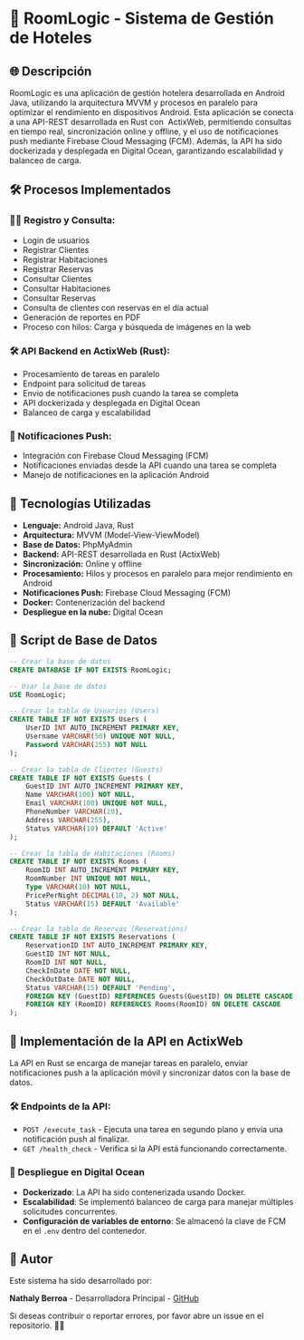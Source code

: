 # 🏨 RoomLogic - Sistema de Gestión de Hoteles

## 🌐 Descripción

RoomLogic es una aplicación de gestión hotelera desarrollada en Android Java, utilizando la arquitectura MVVM y procesos en paralelo para optimizar el rendimiento en dispositivos Android. Esta aplicación se conecta a una API-REST desarrollada en Rust con  ActixWeb, permitiendo consultas en tiempo real, sincronización online y offline, y el uso de notificaciones push mediante Firebase Cloud Messaging (FCM). Además, la API ha sido dockerizada y desplegada en Digital Ocean, garantizando escalabilidad y balanceo de carga.

## 🛠️ Procesos Implementados

### 👨‍🏫 Registro y Consulta:

- Login de usuarios
- Registrar Clientes
- Registrar Habitaciones
- Registrar Reservas
- Consultar Clientes
- Consultar Habitaciones
- Consultar Reservas
- Consulta de clientes con reservas en el día actual
- Generación de reportes en PDF
- Proceso con hilos: Carga y búsqueda de imágenes en la web

### 🛠️ API Backend en ActixWeb (Rust):

- Procesamiento de tareas en paralelo
- Endpoint para solicitud de tareas
- Envio de notificaciones push cuando la tarea se completa
- API dockerizada y desplegada en Digital Ocean
- Balanceo de carga y escalabilidad

### 📢 Notificaciones Push:

- Integración con Firebase Cloud Messaging (FCM)
- Notificaciones enviadas desde la API cuando una tarea se completa
- Manejo de notificaciones en la aplicación Android

## 💪 Tecnologías Utilizadas

- **Lenguaje:** Android Java, Rust
- **Arquitectura:** MVVM (Model-View-ViewModel)
- **Base de Datos:** PhpMyAdmin
- **Backend:** API-REST desarrollada en Rust (ActixWeb)
- **Sincronización:** Online y offline
- **Procesamiento:** Hilos y procesos en paralelo para mejor rendimiento en Android
- **Notificaciones Push:** Firebase Cloud Messaging (FCM)
- **Docker:** Contenerización del backend
- **Despliegue en la nube:** Digital Ocean

## 📃 Script de Base de Datos

```sql
-- Crear la base de datos
CREATE DATABASE IF NOT EXISTS RoomLogic;

-- Usar la base de datos
USE RoomLogic;

-- Crear la tabla de Usuarios (Users)
CREATE TABLE IF NOT EXISTS Users (
    UserID INT AUTO_INCREMENT PRIMARY KEY,
    Username VARCHAR(50) UNIQUE NOT NULL,
    Password VARCHAR(255) NOT NULL
);

-- Crear la tabla de Clientes (Guests)
CREATE TABLE IF NOT EXISTS Guests (
    GuestID INT AUTO_INCREMENT PRIMARY KEY,
    Name VARCHAR(100) NOT NULL,
    Email VARCHAR(100) UNIQUE NOT NULL,
    PhoneNumber VARCHAR(20),
    Address VARCHAR(255),
    Status VARCHAR(10) DEFAULT 'Active'
);

-- Crear la tabla de Habitaciones (Rooms)
CREATE TABLE IF NOT EXISTS Rooms (
    RoomID INT AUTO_INCREMENT PRIMARY KEY,
    RoomNumber INT UNIQUE NOT NULL,
    Type VARCHAR(10) NOT NULL,
    PricePerNight DECIMAL(10, 2) NOT NULL,
    Status VARCHAR(15) DEFAULT 'Available'
);

-- Crear la tabla de Reservas (Reservations)
CREATE TABLE IF NOT EXISTS Reservations (
    ReservationID INT AUTO_INCREMENT PRIMARY KEY,
    GuestID INT NOT NULL,
    RoomID INT NOT NULL,
    CheckInDate DATE NOT NULL,
    CheckOutDate DATE NOT NULL,
    Status VARCHAR(15) DEFAULT 'Pending',
    FOREIGN KEY (GuestID) REFERENCES Guests(GuestID) ON DELETE CASCADE,
    FOREIGN KEY (RoomID) REFERENCES Rooms(RoomID) ON DELETE CASCADE
);
```

## 🌟 Implementación de la API en ActixWeb

La API en Rust se encarga de manejar tareas en paralelo, enviar notificaciones push a la aplicación móvil y sincronizar datos con la base de datos.

### 🛠️ Endpoints de la API:

- `POST /execute_task` - Ejecuta una tarea en segundo plano y envía una notificación push al finalizar.
- `GET /health_check` - Verifica si la API está funcionando correctamente.

### 🏡 Despliegue en Digital Ocean

- **Dockerizado**: La API ha sido contenerizada usando Docker.
- **Escalabilidad**: Se implementó balanceo de carga para manejar múltiples solicitudes concurrentes.
- **Configuración de variables de entorno**: Se almacenó la clave de FCM en el `.env` dentro del contenedor.

## 🌟 Autor

Este sistema ha sido desarrollado por:

**Nathaly Berroa** - Desarrolladora Principal - [GitHub](https://github.com/nmbf02)

Si deseas contribuir o reportar errores, por favor abre un issue en el repositorio. 🚀✨
